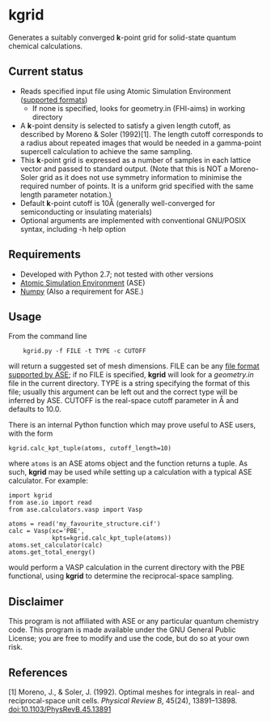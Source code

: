 kgrid
=====

Generates a suitably converged **k**-point grid for solid-state
quantum chemical calculations.

Current status
--------------

* Reads specified input file using Atomic Simulation Environment ([supported formats](https://wiki.fysik.dtu.dk/ase/ase/io.html#module-ase.io))
  * If none is specified, looks for geometry.in (FHI-aims) in working directory
* A **k**-point density is selected to satisfy a given length cutoff,
  as described by Moreno & Soler (1992)[1]. The length cutoff
  corresponds to a radius about repeated images that would be needed
  in a gamma-point supercell calculation to achieve the same sampling.
* This **k**-point grid is expressed as a number of samples in each
  lattice vector and passed to standard output. (Note that this is NOT
  a Moreno-Soler grid as it does not use symmetry information to
  minimise the required number of points. It is a uniform grid
  specified with the same length parameter notation.)
* Default **k**-point cutoff is 10Å (generally well-converged for
  semiconducting or insulating materials)
* Optional arguments are implemented with conventional GNU/POSIX
  syntax, including -h help option

Requirements
------------

* Developed with Python 2.7; not tested with other versions
* [Atomic Simulation Environment](https://wiki.fysik.dtu.dk/ase) (ASE)
* [Numpy](www.numpy.org) (Also a requirement for ASE.)

Usage
-----

From the command line

```
    kgrid.py -f FILE -t TYPE -c CUTOFF
```

will return a suggested set of mesh dimensions. FILE can be any
[file format supported by ASE](https://wiki.fysik.dtu.dk/ase/ase/io/io.html);
if no FILE is specified, **kgrid** will look for a *geometry.in* file in
the current directory. TYPE is a string specifying the format of this
file; usually this argument can be left out and the correct type will
be inferred by ASE. CUTOFF is the real-space cutoff parameter in Å and
defaults to 10.0.

There is an internal Python function which may prove useful to ASE users, with the form
```
kgrid.calc_kpt_tuple(atoms, cutoff_length=10)
```

where `atoms` is an ASE atoms object and the function returns a
tuple. As such, **kgrid** may be used while setting up a calculation
with a typical ASE calculator. For example:

```
import kgrid
from ase.io import read
from ase.calculators.vasp import Vasp

atoms = read('my_favourite_structure.cif')
calc = Vasp(xc='PBE',
            kpts=kgrid.calc_kpt_tuple(atoms))
atoms.set_calculator(calc)
atoms.get_total_energy()
```

would perform a VASP calculation in the current directory with the PBE
functional, using **kgrid** to determine the reciprocal-space sampling.


Disclaimer
----------

This program is not affiliated with ASE or any particular quantum chemistry code.
This program is made available under the GNU General Public License; you are free to modify and use the code, but do so at your own risk.

References
----------

[1] Moreno, J., & Soler, J. (1992). Optimal meshes for integrals in real- and reciprocal-space unit cells. *Physical Review B*, 45(24), 13891–13898. [doi:10.1103/PhysRevB.45.13891](http://dx.doi.org/10.1103/PhysRevB.45.13891)
